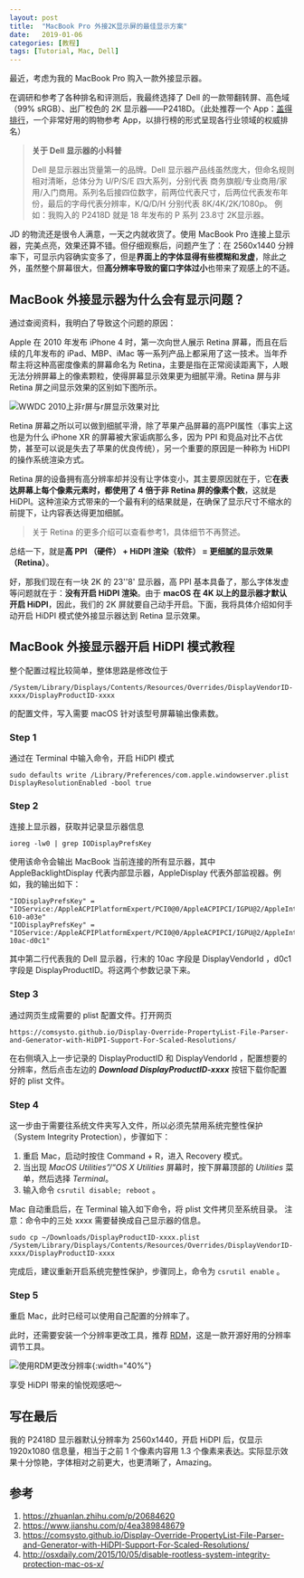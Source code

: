 ```yaml
---
layout: post
title:  "MacBook Pro 外接2K显示屏的最佳显示方案"
date:   2019-01-06
categories: [教程]
tags: [Tutorial, Mac, Dell]
---
```


最近，考虑为我的 MacBook Pro 购入一款外接显示器。

在调研和参考了各种排名和评测后，我最终选择了 Dell 的一款带翻转屏、高色域（99% sRGB）、出厂校色的 2K 显示器——P2418D。（此处推荐一个 App：[盖得排行](https://www.guiderank.org/)，一个非常好用的购物参考 App，以排行榜的形式呈现各行业领域的权威排名）

> **关于 Dell 显示器的小科普**
>
> Dell 是显示器出货量第一的品牌。Dell 显示器产品线虽然庞大，但命名规则相对清晰，总体分为 U/P/S/E 四大系列，分别代表 商务旗舰/专业商用/家用/入门商用。系列名后接四位数字，前两位代表尺寸，后两位代表发布年份，最后的字母代表分辨率，K/Q/D/H 分别代表 8K/4K/2K/1080p。
> 例如：我购入的 P2418D 就是 18 年发布的 P 系列 23.8寸 2K显示器。

JD 的物流还是很令人满意，一天之内就收货了。使用 MacBook Pro 连接上显示器，完美点亮，效果还算不错。但仔细观察后，问题产生了：在 2560x1440 分辨率下，可显示内容确实变多了，但是**界面上的字体显得有些模糊和发虚**，除此之外，虽然整个屏幕很大，但**高分辨率导致的窗口字体过小**也带来了观感上的不适。

## MacBook 外接显示器为什么会有显示问题？
通过查阅资料，我明白了导致这个问题的原因：

Apple 在 2010 年发布 iPhone 4 时，第一次向世人展示 Retina 屏幕，而且在后续的几年发布的 iPad、MBP、iMac 等一系列产品上都采用了这一技术。当年乔帮主将这种高密度像素的屏幕命名为 Retina，主要是指在正常阅读距离下，人眼无法分辨屏幕上的像素颗粒，使得屏幕显示效果更为细腻平滑。Retina 屏与非 Retina 屏之间显示效果的区别如下图所示。

![WWDC 2010上非r屏与r屏显示效果对比](https://ws3.sinaimg.cn/large/006tKfTcly1g0vsvfsofej30hs0a074m.jpg)

Retina 屏幕之所以可以做到细腻平滑，除了苹果产品屏幕的高PPI属性（事实上这也是为什么 iPhone XR 的屏幕被大家诟病那么多，因为 PPI 和竞品对比不占优势，甚至可以说是失去了苹果的优良传统），另一个重要的原因是一种称为 HiDPI 的操作系统渲染方式。

Retina 屏的设备拥有高分辨率却并没有让字体变小，其主要原因就在于，它**在表达屏幕上每个像素元素时，都使用了 4 倍于非 Retina 屏的像素个数**，这就是 HiDPI。这种渲染方式带来的一个最有利的结果就是，在确保了显示尺寸不缩水的前提下，让内容表达得更加细腻。

>关于 Retina 的更多介绍可以查看参考1，具体细节不再赘述。

总结一下，就是**高 PPI （硬件） + HiDPI 渲染（软件） = 更细腻的显示效果（Retina）**。

好，那我们现在有一块 2K 的 23''8' 显示器，高 PPI 基本具备了，那么字体发虚等问题就在于：**没有开启 HiDPI 渲染**。由于 **macOS 在 4K 以上的显示器才默认开启 HiDPI**，因此，我们的 2K 屏就要自己动手开启。下面，我将具体介绍如何手动开启 HiDPI 模式使外接显示器达到 Retina 显示效果。

## MacBook 外接显示器开启 HiDPI 模式教程
整个配置过程比较简单，整体思路是修改位于 
```
/System/Library/Displays/Contents/Resources/Overrides/DisplayVendorID-xxxx/DisplayProductID-xxxx
```
的配置文件，写入需要 macOS 针对该型号屏幕输出像素数。

### Step 1 

通过在 Terminal 中输入命令，开启 HiDPI 模式

```
sudo defaults write /Library/Preferences/com.apple.windowserver.plist DisplayResolutionEnabled -bool true
```

### Step 2 

连接上显示器，获取并记录显示器信息

```
ioreg -lw0 | grep IODisplayPrefsKey
```

使用该命令会输出 MacBook 当前连接的所有显示器，其中 AppleBacklightDisplay 代表内部显示器，AppleDisplay 代表外部监视器。例如，我的输出如下：

```
"IODisplayPrefsKey" = "IOService:/AppleACPIPlatformExpert/PCI0@0/AppleACPIPCI/IGPU@2/AppleIntelFramebuffer@0/display0/AppleBacklightDisplay-610-a03e"
"IODisplayPrefsKey" = "IOService:/AppleACPIPlatformExpert/PCI0@0/AppleACPIPCI/IGPU@2/AppleIntelFramebuffer@2/display0/AppleDisplay-10ac-d0c1"
```

其中第二行代表我的 Dell 显示器，行末的 10ac 字段是 DisplayVendorId ，d0c1 字段是 DisplayProductID。将这两个参数记录下来。

### Step 3 
通过网页生成需要的 plist 配置文件。打开网页

```
https://comsysto.github.io/Display-Override-PropertyList-File-Parser-and-Generator-with-HiDPI-Support-For-Scaled-Resolutions/ 
```

在右侧填入上一步记录的 DisplayProductID 和 DisplayVendorId ，配置想要的分辨率，然后点击左边的 ***Download DisplayProductID-xxxx*** 按钮下载你配置好的 plist 文件。

### Step 4
这一步由于需要往系统文件夹写入文件，所以必须先禁用系统完整性保护（System Integrity Protection），步骤如下：
1. 重启 Mac，启动时按住 Command + R，进入 Recovery 模式。
2. 当出现 *MacOS Utilities”/“OS X Utilities* 屏幕时，按下屏幕顶部的 *Utilities* 菜单，然后选择 *Terminal*。
3. 输入命令 `csrutil disable; reboot` 。

Mac 自动重启后，在 Terminal 输入如下命令，将 plist 文件拷贝至系统目录。
注意：命令中的三处 xxxx 需要替换成自己显示器的信息。

```
sudo cp ~/Downloads/DisplayProductID-xxxx.plist /System/Library/Displays/Contents/Resources/Overrides/DisplayVendorID-xxxx/DisplayProductID-xxxx
```

完成后，建议重新开启系统完整性保护，步骤同上，命令为 `csrutil enable` 。

### Step 5
重启 Mac，此时已经可以使用自己配置的分辨率了。

此时，还需要安装一个分辨率更改工具，推荐 [RDM](https://github.com/avibrazil/RDM)，这是一款开源好用的分辨率调节工具。

![使用RDM更改分辨率](https://ws4.sinaimg.cn/large/006tKfTcly1g0vswndgh0j30im0lmwi3.jpg){:width="40%"}


享受 HiDPI 带来的愉悦观感吧～

## 写在最后
我的 P2418D 显示器默认分辨率为 2560x1440，开启 HiDPI 后，仅显示 1920x1080 信息量，相当于之前 1 个像素内容用 1.3 个像素来表达。实际显示效果十分惊艳，字体相对之前更大，也更清晰了，Amazing。


## 参考
1. https://zhuanlan.zhihu.com/p/20684620
2. https://www.jianshu.com/p/4ea389848679
3. https://comsysto.github.io/Display-Override-PropertyList-File-Parser-and-Generator-with-HiDPI-Support-For-Scaled-Resolutions/
4. http://osxdaily.com/2015/10/05/disable-rootless-system-integrity-protection-mac-os-x/


